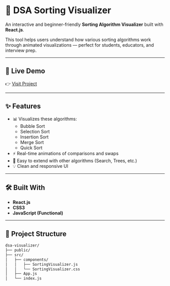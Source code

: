 # 🧠 DSA Sorting Visualizer

An interactive and beginner-friendly **Sorting Algorithm Visualizer** built with **React.js**.

This tool helps users understand how various sorting algorithms work through animated visualizations — perfect for students, educators, and interview prep.

---

## 🚀 Live Demo  
👉 [Visit Project](https://sorting-visualizer-bhanu.netlify.app)

---

## ✨ Features

- 📊 Visualizes these algorithms:
  - Bubble Sort
  - Selection Sort
  - Insertion Sort
  - Merge Sort
  - Quick Sort
- ⚡ Real-time animations of comparisons and swaps
- 🧩 Easy to extend with other algorithms (Search, Trees, etc.)
- 💡 Clean and responsive UI

---

## 🛠️ Built With

- **React.js**
- **CSS3**
- **JavaScript (Functional)**

---

## 📁 Project Structure

```bash
dsa-visualizer/
├── public/
├── src/
│   ├── components/
│   │   ├── SortingVisualizer.js
│   │   └── SortingVisualizer.css
│   ├── App.js
│   └── index.js
